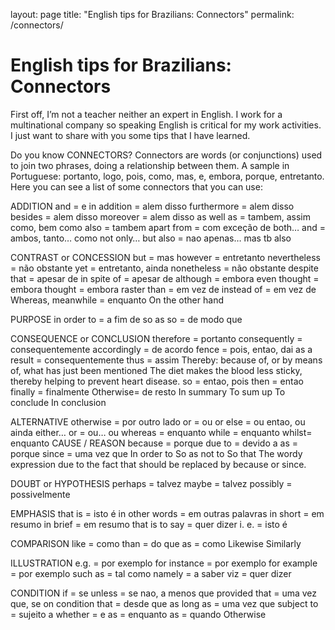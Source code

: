 layout: page
title: "English tips for Brazilians: Connectors"
permalink: /connectors/

# English tips for Brazilians: Connectors

First off, I’m not a teacher neither an expert in English. I work for a multinational company so speaking English is critical for my work activities. I just want to share with you some tips that I have learned.

Do you know CONNECTORS? Connectors are words (or conjunctions) used to join two phrases, doing a relationship between them. A sample in Portuguese: portanto, logo, pois, como, mas, e, embora, porque, entretanto. Here you can see a list of some connectors that you can use:

ADDITION
and = e
in addition = alem disso
furthermore = alem disso
besides = alem disso
moreover = alem disso
as well as = tambem, assim como, bem como
also = tambem
apart from = com exceção de
both… and = ambos, tanto… como
not only… but also = nao apenas… mas tb
also

CONTRAST or CONCESSION
but = mas
however = entretanto
nevertheless = não obstante
yet = entretanto, ainda
nonetheless = não obstante
despite that = apesar de
in spite of = apesar de
although = embora
even thought = embora
thought = embora
raster than = em vez de
instead of = em vez de
Whereas, meanwhile = enquanto
On the other hand

PURPOSE
in order to = a fim de
so as so = de modo que

CONSEQUENCE or CONCLUSION
therefore = portanto
consequently = consequentemente
accordingly = de acordo
fence = pois, entao, dai
as a result = consequentemente
thus = assim
Thereby: because of, or by means of, what has just been mentioned
The diet makes the blood less sticky, thereby helping to prevent heart disease.
so = entao, pois
then = entao
finally = finalmente
Otherwise= de resto
In summary
To sum up
To conclude
In conclusion

ALTERNATIVE
otherwise = por outro lado
or = ou
or else = ou entao, ou ainda
either… or = ou… ou
whereas = enquanto
while = enquanto
whilst= enquanto
CAUSE / REASON
because = porque
due to = devido a
as = porque
since = uma vez que
In order to
So as not to
So that
The wordy expression due to the fact that should be replaced by because or since.

DOUBT or HYPOTHESIS
perhaps = talvez
maybe = talvez
possibly = possivelmente

EMPHASIS
that is = isto é
in other words = em outras palavras
in short = em resumo
in brief = em resumo
that is to say = quer dizer
i. e. = isto é

COMPARISON
like = como
than = do que
as = como
Likewise
Similarly

ILLUSTRATION
e.g. = por exemplo
for instance = por exemplo
for example = por exemplo
such as = tal como
namely = a saber
viz = quer dizer

CONDITION
if = se
unless = se nao, a menos que
provided that = uma vez que, se
on condition that = desde que
as long as = uma vez que
subject to = sujeito a
whether = e
as = enquanto
as = quando
Otherwise
